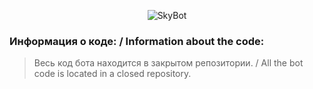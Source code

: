 
<div align="center">

![SkyBot](https://media.discordapp.net/attachments/863806029590560769/876352996433350706/1704_oooo.plus.png?width=288&height=287)  

</div>

### Информация о коде: / Information about the code:

> Весь код бота находится в закрытом репозитории. / All the bot code is located in a closed repository.
